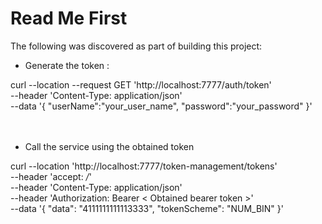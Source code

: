 # Read Me First
The following was discovered as part of building this project:

* Generate the token : 

curl --location --request GET 'http://localhost:7777/auth/token' \
  --header 'Content-Type: application/json' \
  --data '{
  "userName":"your_user_name",
  "password":"your_password"
  }'
<br><br><br>
* Call the service using the obtained token 

curl --location 'http://localhost:7777/token-management/tokens' \
  --header 'accept: */*' \
  --header 'Content-Type: application/json' \
  --header 'Authorization: Bearer < Obtained bearer token >' \
  --data '{
  "data": "4111111111113333",
  "tokenScheme": "NUM_BIN"
  }'
